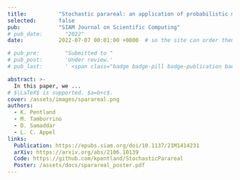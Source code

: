 ```yaml
---
title:          "Stochastic parareal: an application of probabilistic methods to time-parallelisation"
selected:       false
pub:            "SIAM Journal on Scientific Computing"
# pub_date:       "2022"
date:           2022-07-07 00:01:00 +0800  # so the site can order them correctly

# pub_pre:        "Submitted to "
# pub_post:       'Under review.'
# pub_last:       ' <span class="badge badge-pill badge-publication badge-success">Spotlight</span>'

abstract: >-
  In this paper, we ...
# $\LaTeX$ is supported. $a=b+c$.
cover: /assets/images/sparareal.png
authors:
  - K. Pentland
  - M. Tamborrino
  - D. Samaddar
  - L. C. Appel
links:
  Publication: https://epubs.siam.org/doi/10.1137/21M1414231
  arXiv: https://arxiv.org/abs/2106.10139
  Code: https://github.com/kpentland/StochasticParareal
  Poster: /assets/docs/sparareal_poster.pdf
---
```



